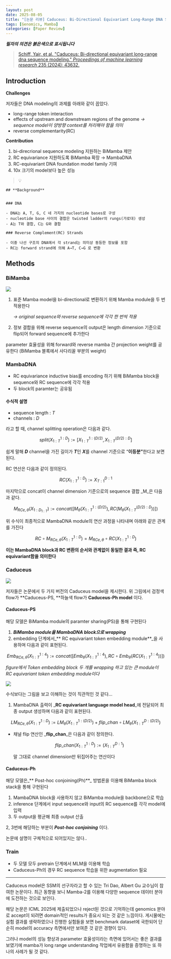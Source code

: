 ```yaml
---
layout: post
date: 2025-08-05
title: "[논문 리뷰] Caduceus: Bi-Directional Equivariant Long-Range DNA Sequence Modeling"
tags: [Genomics, Mamba]
categories: [Paper Review]
---
```


<span class="notion-red">_**필자의 의견은 붉은색으로 표시됩니다**_</span>


> [Schiff, Yair, et al. "Caduceus: Bi-directional equivariant long-range dna sequence modeling." ](https://pmc.ncbi.nlm.nih.gov/articles/PMC12189541/)[_Proceedings of machine learning research_](https://pmc.ncbi.nlm.nih.gov/articles/PMC12189541/)[ 235 (2024): 43632.](https://pmc.ncbi.nlm.nih.gov/articles/PMC12189541/)



## Introduction


**Challenges**


저자들은 DNA modeling의 과제를 아래와 같이 꼽았다.

- long-range token interaction
- effects of upstream and downstream regions of the genome 
_→ sequence model이 양방향 context를 처리해야 함을 의미_
- reverse complementarity(RC)

**Contribution**

1. bi-direcrional sequence modeling 지원하는 BiMamba 제안
1. RC equivariance 지원하도록 BiMamba 확장 → MambaDNA
1. RC-equivariant DNA foundation model family 기여
1. 10x 크기의 model보다 높은 성능

> 💡 


	## **Background**


	### DNA

	- DNA는 A, T, G, C 네 가지의 nucleotide bases로 구성
	- nucleotide base 사이의 결합은 twisted ladder의 rungs(가로대) 생성
	- A는 T와 결합, C는 G와 결합

	### Reverse Complement(RC) Strands

	- 이중 나선 구조의 DNA에서 각 strand는 의미상 동등한 정보를 포함
	- RC는 forward strand에 의해 A→T, C→G 로 변환


## Methods



### BiMamba


![](https://prod-files-secure.s3.us-west-2.amazonaws.com/542b861c-36a8-4051-84e5-8804b6728dba/2c247d59-7815-4980-99f0-8f0d21f445a7/image.png?X-Amz-Algorithm=AWS4-HMAC-SHA256&X-Amz-Content-Sha256=UNSIGNED-PAYLOAD&X-Amz-Credential=ASIAZI2LB466WRYUMELO%2F20250815%2Fus-west-2%2Fs3%2Faws4_request&X-Amz-Date=20250815T140053Z&X-Amz-Expires=3600&X-Amz-Security-Token=IQoJb3JpZ2luX2VjEBYaCXVzLXdlc3QtMiJHMEUCIATyM%2F1WhdwrrkI%2FlJ5sOd2TH%2BkxlisTEdbGPma94LUxAiEAtKtYIUoX21EEPZQKT67BTvjyNPo9mqQIG3YEA0aUakkq%2FwMIXxAAGgw2Mzc0MjMxODM4MDUiDMIfm612%2F5RGiGTlBSrcA5oGJHWDUsl27P1qTbgF76Pmx5458tWwjTOlpySAz5P8XiKOKTvr5ksB33ddhoqm3Vn9VSiYnBa5q61C%2F4g7JOETDbCN5uTNoklehcDXzck1LYTpZh3lPrpGlQ8onFA3K67HZvKZGhH02jOPxKqzJMeZ4HoQPvboPyd8OfykX5UGLbyA%2BX3JbUECIU9ku8rLq7dQP2difQEXrjNVOQbYkFEqywBem%2BWqXfCNMjF5qKlYfLbMJtODyGkJpSRd3tbwITy%2BAKUJsp5CeHPcsTMfh7R%2BpqDFTE%2F2SV662PHndWBc4awLbvWmgVhhnkAyTKerzWz3sQbcBsurZb0NQWH3fMAcGDXCynoOFkmg7m1c5HKVKP9e0ztQM3bkQ%2BgHoKxk1umLSgmGhv17HQet8v4q0rnQbsW3yGLDNW%2FC3owvttlzGasdiPNFbPmosV29jNSDJh63F5%2BihNRIN6Y%2B5PdD4JY3Q3b%2FbLNoH%2BU493AzI14Qjx1alwJHrI6Cir0qej%2Fvfx2jWWLOQULsWyseE1Y9x7U%2BlKYL4LHI0%2FWlhCDO7KtcMaSA6fU3L2SGQoZqRwaANta1i5V5Grod2mlaxFxRYLNubJjwrYNmj4VRt9yO3Tn7ocbHuZeDYERDDmU6MO%2F0%2FMQGOqUBp%2FmhVrqLkQhvfGyBEMBZH3kOtnMKcr62AnkshC0%2FgsL6S65mIKiP3gttt7JpkYsuv%2BbbJ%2B5Iz5SSqY3IT5eCVG1Kww773PfMC030Q6myUFw0JjlzqRu3aPy7F7eP5as48J2e0SEDdvGVVb0gmjteJSnLIgnASfHQQsOJIkHmDBX157MWjNBkoSz%2Fgj5kSyAORsekkuKLF60P%2FK70JY2x7HaJLfYv&X-Amz-Signature=75f3b5ebe2cf0238e727ef43ef8a072b6254390344826b67dd7b358dd87e608e&X-Amz-SignedHeaders=host&x-amz-checksum-mode=ENABLED&x-id=GetObject)

1. 표준 Mamba model을 bi-directional로 변환하기 위해 Mamba module을 두 번 적용한다

	_→ original sequence와 reverse sequence에 각각 한 번씩 적용_

1. 정보 결합을 위해 reverse sequence의 output은 length dimension 기준으로 flip되어 forward sequence에 추가한다

parameter 효율성을 위해 forward와 reverse mamba 간 projection weight를 공유한다 (BiMamba 블록에서 사다리꼴 부분의 weight)



### MambaDNA

- RC equivariance inductive bias를 encoding 하기 위해 BiMamba block을 sequence와 RC sequence에 각각 적용
- 두 block의 paramter는 공유됨


#### 수식적 설명

- sequence length : _T_
- channels : _D_

라고 할 때,  channel splitting operation은 다음과 같다.


$$
split(X^{1:D}_{1:T}):=[X^{1:(D/2)}_{1:T},X^{(D/2):D}_{1:T}]
$$


<span class="notion-red">쉽게 말해 </span><span class="notion-red">_**D**_</span><span class="notion-red"> channel을 가진 길이가 </span><span class="notion-red">_**T**_</span><span class="notion-red">인 </span><span class="notion-red">_**X**_</span><span class="notion-red">를 channel 기준으로 “</span><span class="notion-red">**이등분”**</span><span class="notion-red">한다고 보면 된다.</span>


RC 연산은 다음과 같이 정의된다.


$$
RC(X^{1:D}_{1:T}):=X^{D:1}_{T:1}
$$


마지막으로 concat이 channel dimension 기준으로의 sequence 결합 _M_은 다음과 같다.


$$
M_{RCe,\theta}(X_{1:D_{1:T}}):=concat([M_{\theta}(X^{1:(D/2)}_{1:T}),RC(M_{\theta}(X^{(D/2):D}_{1:T}))])
$$


위 수식이 최종적으로 MambaDNA module의 연산 과정을 나타내며 아래와 같은 관계를 가진다


$$
RC\circ M_{RCe,\theta}(X^{1:D}_{1:T}) = M_{RCe,\theta} \circ RC(X^{1:D}_{1:T})
$$


**이는 MambaDNA block과 RC 변환의 순서와 관계없이 동일한 결과 즉, RC equivariant함을 의미한다**



### Caduceus


![](https://prod-files-secure.s3.us-west-2.amazonaws.com/542b861c-36a8-4051-84e5-8804b6728dba/f94a60d7-8145-473b-aef9-7c68d3ec604a/image.png?X-Amz-Algorithm=AWS4-HMAC-SHA256&X-Amz-Content-Sha256=UNSIGNED-PAYLOAD&X-Amz-Credential=ASIAZI2LB466WRYUMELO%2F20250815%2Fus-west-2%2Fs3%2Faws4_request&X-Amz-Date=20250815T140053Z&X-Amz-Expires=3600&X-Amz-Security-Token=IQoJb3JpZ2luX2VjEBYaCXVzLXdlc3QtMiJHMEUCIATyM%2F1WhdwrrkI%2FlJ5sOd2TH%2BkxlisTEdbGPma94LUxAiEAtKtYIUoX21EEPZQKT67BTvjyNPo9mqQIG3YEA0aUakkq%2FwMIXxAAGgw2Mzc0MjMxODM4MDUiDMIfm612%2F5RGiGTlBSrcA5oGJHWDUsl27P1qTbgF76Pmx5458tWwjTOlpySAz5P8XiKOKTvr5ksB33ddhoqm3Vn9VSiYnBa5q61C%2F4g7JOETDbCN5uTNoklehcDXzck1LYTpZh3lPrpGlQ8onFA3K67HZvKZGhH02jOPxKqzJMeZ4HoQPvboPyd8OfykX5UGLbyA%2BX3JbUECIU9ku8rLq7dQP2difQEXrjNVOQbYkFEqywBem%2BWqXfCNMjF5qKlYfLbMJtODyGkJpSRd3tbwITy%2BAKUJsp5CeHPcsTMfh7R%2BpqDFTE%2F2SV662PHndWBc4awLbvWmgVhhnkAyTKerzWz3sQbcBsurZb0NQWH3fMAcGDXCynoOFkmg7m1c5HKVKP9e0ztQM3bkQ%2BgHoKxk1umLSgmGhv17HQet8v4q0rnQbsW3yGLDNW%2FC3owvttlzGasdiPNFbPmosV29jNSDJh63F5%2BihNRIN6Y%2B5PdD4JY3Q3b%2FbLNoH%2BU493AzI14Qjx1alwJHrI6Cir0qej%2Fvfx2jWWLOQULsWyseE1Y9x7U%2BlKYL4LHI0%2FWlhCDO7KtcMaSA6fU3L2SGQoZqRwaANta1i5V5Grod2mlaxFxRYLNubJjwrYNmj4VRt9yO3Tn7ocbHuZeDYERDDmU6MO%2F0%2FMQGOqUBp%2FmhVrqLkQhvfGyBEMBZH3kOtnMKcr62AnkshC0%2FgsL6S65mIKiP3gttt7JpkYsuv%2BbbJ%2B5Iz5SSqY3IT5eCVG1Kww773PfMC030Q6myUFw0JjlzqRu3aPy7F7eP5as48J2e0SEDdvGVVb0gmjteJSnLIgnASfHQQsOJIkHmDBX157MWjNBkoSz%2Fgj5kSyAORsekkuKLF60P%2FK70JY2x7HaJLfYv&X-Amz-Signature=706691f27a7906362dc2f95db79d5ca930428225d11553fe5b8d7f1254eb30f6&X-Amz-SignedHeaders=host&x-amz-checksum-mode=ENABLED&x-id=GetObject)


저자들은 논문에서 두 가지 버전의 Caduceus model을 제시한다. 위 그림에서 검정색 flow가 **Caduceus-PS, **하늘색 flow가 **Caduceus-Ph model** 이다.



#### Caduceus-PS


해당 모델은 BiMamba module의 paramter sharing(PS)을 통해 구현된다

1. _**BiMamba module을 MambaDNA block으로 wrapping**_
1. embedding 단계에서_** RC equivariant token embedding module**_을 사용하며 다음과 같이 표현된다.

$$
Emb_{RCe,\theta}(X^{1:4}_{1:T}):=concat([Emb_{\theta}(X^{1:4}_{1:T}),RC \circ Emb_{\theta}(RC(X^{1:4}_{1:T}))])
$$


_figure에서 Token embedding block 두 개를 wrapping 하고 있는 큰 module이 RC equivariant token embedding module이다_


![](https://prod-files-secure.s3.us-west-2.amazonaws.com/542b861c-36a8-4051-84e5-8804b6728dba/b175e4da-71eb-4e91-8c23-a06dabe673c9/image.png?X-Amz-Algorithm=AWS4-HMAC-SHA256&X-Amz-Content-Sha256=UNSIGNED-PAYLOAD&X-Amz-Credential=ASIAZI2LB466WRYUMELO%2F20250815%2Fus-west-2%2Fs3%2Faws4_request&X-Amz-Date=20250815T140053Z&X-Amz-Expires=3600&X-Amz-Security-Token=IQoJb3JpZ2luX2VjEBYaCXVzLXdlc3QtMiJHMEUCIATyM%2F1WhdwrrkI%2FlJ5sOd2TH%2BkxlisTEdbGPma94LUxAiEAtKtYIUoX21EEPZQKT67BTvjyNPo9mqQIG3YEA0aUakkq%2FwMIXxAAGgw2Mzc0MjMxODM4MDUiDMIfm612%2F5RGiGTlBSrcA5oGJHWDUsl27P1qTbgF76Pmx5458tWwjTOlpySAz5P8XiKOKTvr5ksB33ddhoqm3Vn9VSiYnBa5q61C%2F4g7JOETDbCN5uTNoklehcDXzck1LYTpZh3lPrpGlQ8onFA3K67HZvKZGhH02jOPxKqzJMeZ4HoQPvboPyd8OfykX5UGLbyA%2BX3JbUECIU9ku8rLq7dQP2difQEXrjNVOQbYkFEqywBem%2BWqXfCNMjF5qKlYfLbMJtODyGkJpSRd3tbwITy%2BAKUJsp5CeHPcsTMfh7R%2BpqDFTE%2F2SV662PHndWBc4awLbvWmgVhhnkAyTKerzWz3sQbcBsurZb0NQWH3fMAcGDXCynoOFkmg7m1c5HKVKP9e0ztQM3bkQ%2BgHoKxk1umLSgmGhv17HQet8v4q0rnQbsW3yGLDNW%2FC3owvttlzGasdiPNFbPmosV29jNSDJh63F5%2BihNRIN6Y%2B5PdD4JY3Q3b%2FbLNoH%2BU493AzI14Qjx1alwJHrI6Cir0qej%2Fvfx2jWWLOQULsWyseE1Y9x7U%2BlKYL4LHI0%2FWlhCDO7KtcMaSA6fU3L2SGQoZqRwaANta1i5V5Grod2mlaxFxRYLNubJjwrYNmj4VRt9yO3Tn7ocbHuZeDYERDDmU6MO%2F0%2FMQGOqUBp%2FmhVrqLkQhvfGyBEMBZH3kOtnMKcr62AnkshC0%2FgsL6S65mIKiP3gttt7JpkYsuv%2BbbJ%2B5Iz5SSqY3IT5eCVG1Kww773PfMC030Q6myUFw0JjlzqRu3aPy7F7eP5as48J2e0SEDdvGVVb0gmjteJSnLIgnASfHQQsOJIkHmDBX157MWjNBkoSz%2Fgj5kSyAORsekkuKLF60P%2FK70JY2x7HaJLfYv&X-Amz-Signature=7f929816a0b614c3f7b94afdac605b67de1aab488a17e861fe649a131ab8f8d2&X-Amz-SignedHeaders=host&x-amz-checksum-mode=ENABLED&x-id=GetObject)


<span class="notion-red">수식보다는 그림을 보고 이해하는 것이 직관적인 것 같다…</span>

1. MambaDNA 출력이 _**RC equivariant language model head**_에 전달되어 최종 output 생성하며 다음과 같이 표현된다.

$$
LM_{RCe,\theta}(X^{1:D}_{1:T}):= LM_{\theta}(X^{1:(D/2)}_{1:T})+flip\_chan\circ LM_{\theta}(X^{D:(D/2)}_{1:T})
$$

- 채널 flip 연산인 _**flip\_chan**_은 다음과 같이 정의한다.

	$$
	flip\_chan(X^{1:D}_{1:T}):=(X^{D:1}_{1:T})
	$$


	말 그대로 channel dimension만 뒤집어주는 연산이다



#### Caduceus-Ph


해당 모델은_** Post-hoc conjoining(Ph)**_ 방법론을 이용해 BiMamba block stack을 통해 구현된다

1. MambaDNA block을 사용하지 않고 BiMamba module을 backbone으로 학습
1. inference 단계에서 input sequence와 input의 RC sequence를 각각 model에 입력
1. 두 output을 평균해 최종 output 산출

2, 3번에 해당하는 부분이 _**Post-hoc conjoining**_ 이다.


<span class="notion-red">논문에 설명이 구체적으로 되어있지는 않다..</span>



### Train

- 두 모델 모두 pretrain 단계에서 MLM을 이용해 학습
- Caduceus-Ph의 경우 RC sequence 학습을 위한 augmentation 필요

---


<span class="notion-red">Caduceus model은 SSM의 선구자라고 할 수 있는 Tri Dao, Albert Gu 교수님이 참여한 논문이다. 최근 동향을 보니 Mamba-2를 이용해 다양한 sequence 데이터 분야에 도전하는 것으로 보인다.</span>


<span class="notion-red">해당 논문은 ICML 2025에 제출되었으나 reject된 것으로 기억하는데 genomics 분야로 accept이 되려면 domain적인 results가 중요시 되는 것 같은 느낌이다. 게시물에는 실험 결과를 생략하였으나 진행한 실험들을 보면 benchmark dataset에 국한되어 단순히 model의 accuracy 측면에서만 보여준 것 같은 경향이 있다.</span>


<span class="notion-red">그러나 model의 성능 향상과 parameter 효율성이라는 측면에 있어서는 좋은 결과를 보였기에 mamba가 long range understanding 작업에서 유용함을 증명하는 또 하나의 사례가 될 것 같다.</span>

